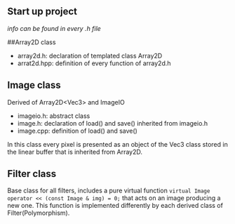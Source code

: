 ## Start up project

*info can be found in every .h file*

##Array2D class

* array2d.h: declaration of templated class Array2D
* arrat2d.hpp: definition of every function of array2d.h

## Image class
Derived  of Array2D<Vec3<float>> and ImageIO

* imageio.h: abstract class
* image.h: declaration of load() and save() inherited from imageio.h
* image.cpp: definition of load() and save()

In this class every pixel is presented as an object of the Vec3 class stored
in the linear buffer that is inherited from Array2D.

## Filter class

Base class for all filters, includes a pure virtual function `virtual Image operator << (const Image & img) = 0;`
that acts on an image producing a new one. This function is implemented differently by each derived class of Filter(Polymorphism).


